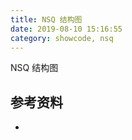 ```yaml
---
title: NSQ 结构图
date: 2019-08-10 15:16:55
category: showcode, nsq
---
```


NSQ 结构图



## 参考资料

- []()